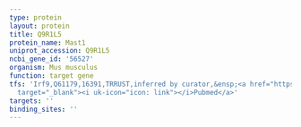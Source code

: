 ```yaml
---
type: protein
layout: protein
title: Q9R1L5
protein_name: Mast1
uniprot_accession: Q9R1L5
ncbi_gene_id: '56527'
organism: Mus musculus
function: target gene
tfs: 'Irf9,Q61179,16391,TRRUST,inferred by curator,&ensp;<a href="https://www.ncbi.nlm.nih.gov/pubmed/?term=11318877%5Buid%5D"
  target="_blank"><i uk-icon="icon: link"></i>Pubmed</a>'
targets: ''
binding_sites: ''
---
```

